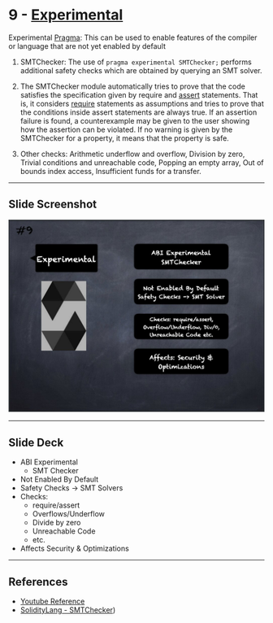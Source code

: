 # 9 - [Experimental](Experimental.md)
Experimental [Pragma](Pragma.md): This can be used to enable features of the compiler or language that are not yet enabled by default

1. SMTChecker: The use of `pragma experimental SMTChecker;` performs additional safety checks which are obtained by querying an SMT solver.
    
2. The SMTChecker module automatically tries to prove that the code satisfies the specification given by require and [assert](Assert.md) statements. That is, it considers [require](Require.md) statements as assumptions and tries to prove that the conditions inside assert statements are always true. If an assertion failure is found, a counterexample may be given to the user showing how the assertion can be violated. If no warning is given by the SMTChecker for a property, it means that the property is safe.
    
3. Other checks: Arithmetic underflow and overflow, Division by zero, Trivial conditions and unreachable code, Popping an empty array, Out of bounds index access, Insufficient funds for a transfer.

___
## Slide Screenshot
![009.jpg](../../images/2.%20Solidity%20101/009.jpg)
___
## Slide Deck
- ABI Experimental
	- SMT Checker
- Not Enabled By Default
- Safety Checks -> SMT Solvers
- Checks: 
	- require/assert
	- Overflows/Underflow
	- Divide by zero
	- Unreachable Code 
	- etc.
- Affects Security & Optimizations
___
## References
- [Youtube Reference](https://youtu.be/5eLqFac5Tkg?t=967)
- [SolidityLang - SMTChecker](https://docs.soliditylang.org/en/v0.8.9/smtchecker.html#formal-verification))


